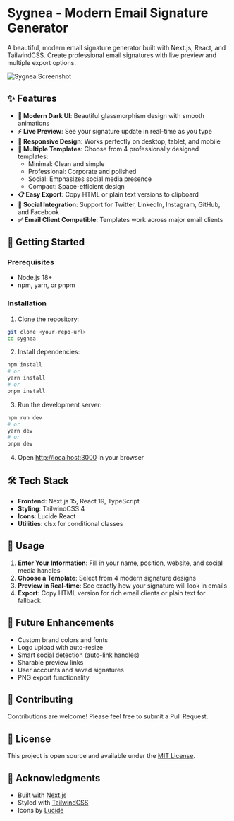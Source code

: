 # Sygnea - Modern Email Signature Generator

A beautiful, modern email signature generator built with Next.js, React, and TailwindCSS. Create professional email signatures with live preview and multiple export options.

![Sygnea Screenshot](https://via.placeholder.com/800x400/1a1a2e/ffffff?text=Sygnea+Email+Signature+Generator)

## ✨ Features

- **🎨 Modern Dark UI**: Beautiful glassmorphism design with smooth animations
- **⚡ Live Preview**: See your signature update in real-time as you type
- **📱 Responsive Design**: Works perfectly on desktop, tablet, and mobile
- **🎯 Multiple Templates**: Choose from 4 professionally designed templates:
  - Minimal: Clean and simple
  - Professional: Corporate and polished
  - Social: Emphasizes social media presence
  - Compact: Space-efficient design
- **📋 Easy Export**: Copy HTML or plain text versions to clipboard
- **🔗 Social Integration**: Support for Twitter, LinkedIn, Instagram, GitHub, and Facebook
- **✅ Email Client Compatible**: Templates work across major email clients

## 🚀 Getting Started

### Prerequisites

- Node.js 18+
- npm, yarn, or pnpm

### Installation

1. Clone the repository:
```bash
git clone <your-repo-url>
cd sygnea
```

2. Install dependencies:
```bash
npm install
# or
yarn install
# or
pnpm install
```

3. Run the development server:
```bash
npm run dev
# or
yarn dev
# or
pnpm dev
```

4. Open [http://localhost:3000](http://localhost:3000) in your browser

## 🛠️ Tech Stack

- **Frontend**: Next.js 15, React 19, TypeScript
- **Styling**: TailwindCSS 4
- **Icons**: Lucide React
- **Utilities**: clsx for conditional classes

## 📖 Usage

1. **Enter Your Information**: Fill in your name, position, website, and social media handles
2. **Choose a Template**: Select from 4 modern signature designs
3. **Preview in Real-time**: See exactly how your signature will look in emails
4. **Export**: Copy HTML version for rich email clients or plain text for fallback

## 🎯 Future Enhancements

- Custom brand colors and fonts
- Logo upload with auto-resize
- Smart social detection (auto-link handles)
- Sharable preview links
- User accounts and saved signatures
- PNG export functionality

## 🤝 Contributing

Contributions are welcome! Please feel free to submit a Pull Request.

## 📄 License

This project is open source and available under the [MIT License](LICENSE).

## 🙏 Acknowledgments

- Built with [Next.js](https://nextjs.org/)
- Styled with [TailwindCSS](https://tailwindcss.com/)
- Icons by [Lucide](https://lucide.dev/)
